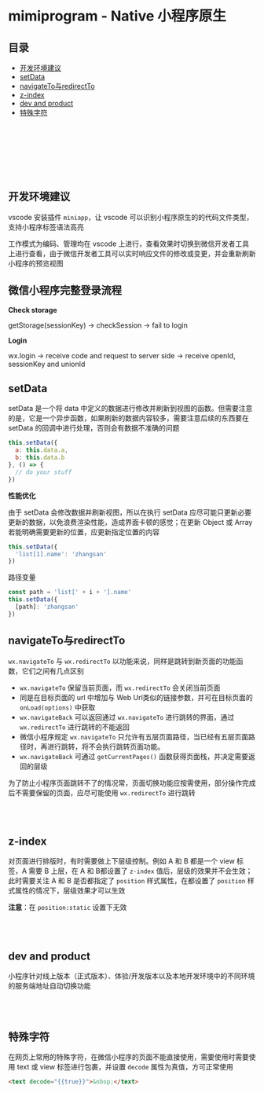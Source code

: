 # mimiprogram - Native 小程序原生

## 目录

- [开发环境建议](#开发环境建议)
- [setData](#setData)
- [navigateTo与redirectTo](#navigateTo与redirectTo)
- [z-index](#z-index)
- [dev and product](#dev-and-product)
- [特殊字符](#特殊字符)


<br><br><br><br><br><br>

## 开发环境建议

vscode 安装插件 `miniapp`，让 vscode 可以识别小程序原生的的代码文件类型，支持小程序标签语法高亮

工作模式为编码、管理均在 vscode 上进行，查看效果时切换到微信开发者工具上进行查看，由于微信开发者工具可以实时响应文件的修改或变更，并会重新刷新小程序的预览视图

## 微信小程序完整登录流程

**Check storage**

getStorage(sessionKey) -> checkSession -> fail to login

**Login**

wx.login -> receive code and request to server side ->  receive openId, sessionKey and unionId

## setData

setData 是一个将 data 中定义的数据进行修改并刷新到视图的函数。但需要注意的是，它是一个异步函数，如果刷新的数据内容较多，需要注意后续的东西要在 setData 的回调中进行处理，否则会有数据不准确的问题

```js
this.setData({
  a: this.data.a,
  b: this.data.b
}, () => {
  // do your stuff
})
```

**性能优化**

由于 setData 会修改数据并刷新视图，所以在执行 setData 应尽可能只更新必要更新的数据，以免浪费渲染性能，造成界面卡顿的感觉；在更新 Object 或 Array 若能明确需要更新的位置，应更新指定位置的内容

```js
this.setData({
  'list[1].name': 'zhangsan'
})
```

路径变量

```js
const path = 'list[' + i + '].name'
this.setData({
  [path]: 'zhangsan'
})
```

## navigateTo与redirectTo

`wx.navigateTo` 与 `wx.redirectTo` 以功能来说，同样是跳转到新页面的功能函数，它们之间有几点区别

- `wx.navigateTo` 保留当前页面，而 `wx.redirectTo` 会关闭当前页面
- 同是在目标页面的 url 中增加与 Web Url类似的链接参数，并可在目标页面的 `onLoad(options)` 中获取
- `wx.navigateBack` 可以返回通过 `wx.navigateTo` 进行跳转的界面，通过 `wx.redirectTo` 进行跳转的不能返回
- 微信小程序规定 `wx.navigateTo` 只允许有五层页面路径，当已经有五层页面路径时，再进行跳转，将不会执行跳转页面功能。
- `wx.navigateBack` 可通过 `getCurrentPages()` 函数获得页面栈，并决定需要返回的层级

为了防止小程序页面跳转不了的情况常，页面切换功能应按需使用，部分操作完成后不需要保留的页面，应尽可能使用 `wx.redirectTo` 进行跳转

<br><br>

## z-index

对页面进行排版时，有时需要做上下层级控制。例如 A 和 B 都是一个 view 标签，A 需要 B 上层，在 A 和 B都设置了 `z-index` 值后，层级的效果并不会生效；此时需要关注 A 和 B 是否都指定了 `position` 样式属性，在都设置了 `position` 样式属性的情况下，层级效果才可以生效

**注意**：在 `position:static` 设置下无效

<br><br>

## dev and product

小程序针对线上版本（正式版本）、体验/开发版本以及本地开发环境中的不同环境的服务端地址自动切换功能

<br><br>

## 特殊字符

在网页上常用的特殊字符，在微信小程序的页面不能直接使用，需要使用时需要使用 text 或 view 标签进行包裹，并设置 `decode` 属性为真值，方可正常使用
```html
<text decode="{{true}}">&nbsp;</text>
```
